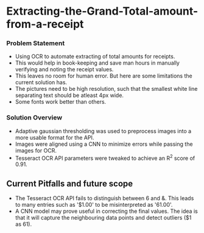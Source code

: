 # Extracting-the-Grand-Total-amount-from-a-receipt

### Problem Statement
* Using OCR to automate extracting of total amounts for receipts.
* This would help in book-keeping and save man hours in manually verifying and noting the receipt values.
* This leaves no room for human error. But here are some limitations the current solution has.
* The pictures need to be high resolution, such that the smallest white line separating text should be atleast 4px wide.
* Some fonts work better than others.

### Solution Overview
* Adaptive gaussian thresholding was used to preprocess images into a more usable format for the API.
* Images were aligned using a CNN to minimize errors while passing the images for OCR.
* Tesseract OCR API parameters were tweaked to achieve an R<sup>2</sup> score of 0.91. 

## Current Pitfalls and future scope
* The Tesseract OCR API fails to distinguish between 6 and &. This leads to many entries such as '$1.00' to be misinterpreted as '61.00'.
* A CNN model may prove useful in correcting the final values. The idea is that it will capture the neighbouring data points and detect outliers ($1 as 61).
